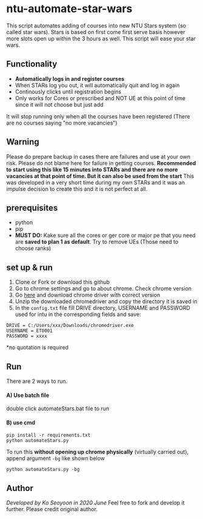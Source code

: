 # ntu-automate-star-wars
This script automates adding of courses into new NTU Stars system (so called star wars). Stars is based on first come first serve basis however more slots open up within the 3 hours as well. This script will ease your star wars. 

## Functionality
* **Automatically logs in and register courses**
* When STARs log you out, it will automatically quit and log in again 
* Continously clicks until registration begins
* Only works for Cores or prescribed and NOT UE at this point of time since it will not choose but just add

It will stop running only when all the courses have been registered (There are no courses saying "no more vacancies")

## Warning
Please do prepare backup in cases there are failures and use at your own risk. Please do not blame here for failure in getting courses. **Recommended to start using this like 15 minutes into STARs and there are no more vacancies at that point of time. But it can also be used from the start** This was developed in a very short time during my own STARs and it was an impulse decision to create this and it is not perfect at all.

## prerequisites
* python
* pip
* **MUST DO:** Kake sure all the cores or ger core or major pe that you need are **saved to plan 1 as default**. Try to remove UEs (Those need to choose ranks) 

## set up & run
1. Clone or Fork or download this github
2. Go to chrome settings and go to about chrome. Check chrome version
3. Go [here](https://chromedriver.chromium.org/downloads) and download chrome driver with correct version
4. Unzip the downloaded chromedriver and copy the directory it is saved in
5. In the `config.txt` file fill DRIVE directory, USERNAME and PASSWORD used for intu in the corresponding fields and save:
```
DRIVE = C:/Users/xxx/Downloads/chromedriver.exe
USERNAME = ET0001
PASSWORD = xxxx
```
*no quotation is required

## Run 
There are 2 ways to run. 
#### A) Use batch file
double click automateStars.bat file to run

#### B) use cmd
```
pip install -r requirements.txt
python automateStars.py
```
To run this **without opening up chrome physically** (virtually carried out), append argument `-bg` like shown below
```
python automateStars.py -bg
```

## Author
*Developed by Ko Seoyoon in 2020 June*
Feel free to fork and develop it further. Please credit original author.
